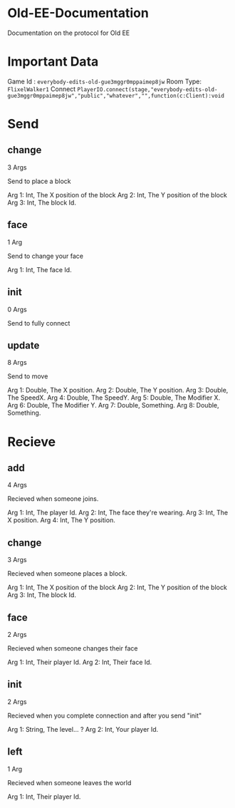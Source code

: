 # Old-EE-Documentation
Documentation on the protocol for  Old EE

# Important Data
Game Id : `everybody-edits-old-gue3mggr0mppaimep8jw`
Room Type: `FlixelWalker1`
Connect `PlayerIO.connect(stage,"everybody-edits-old-gue3mggr0mppaimep8jw","public","whatever","",function(c:Client):void`

# Send

## change

3 Args

Send to place a block

Arg 1: Int, The X position of the block
Arg 2: Int, The Y position of the block
Arg 3: Int, The block Id.

## face

1 Arg

Send to change your face

Arg 1: Int, The face Id.

## init

0 Args

Send to fully connect

## update

8 Args

Send to move

Arg 1: Double, The X position.
Arg 2: Double, The Y position.
Arg 3: Double, The SpeedX.
Arg 4: Double, The SpeedY.
Arg 5: Double, The Modifier X.
Arg 6: Double, The Modifier Y.
Arg 7: Double, Something.
Arg 8: Double, Something.

# Recieve

## add

4 Args

Recieved when someone joins.

Arg 1: Int, The player Id.
Arg 2: Int, The face they're wearing.
Arg 3: Int, The X position.
Arg 4: Int, The Y position.

## change

3 Args

Recieved when someone places a block.

Arg 1: Int, The X position of the block
Arg 2: Int, The Y position of the block
Arg 3: Int, The block Id.

## face

2 Args

Recieved when someone changes their face

Arg 1: Int, Their player Id.
Arg 2: Int, Their face Id.

## init

2 Args

Recieved when you complete connection and after you send "init"

Arg 1: String, The level... ?
Arg 2: Int, Your player Id.

## left

1 Arg

Recieved when someone leaves the world

Arg 1: Int, Their player Id.
